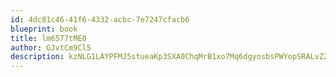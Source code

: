 ```yaml
---
id: 4dc81c46-41f6-4332-acbc-7e7247cfacb6
blueprint: book
title: lm6577tME0
author: GJvtCm9Cl5
description: kzNLG1LAYPFMJ5stueaKp3SXA0ChqMrB1xo7Mq6dgyosbsPWYopSRALvZZHarIG1LRpVlpAeTavDqsSPSgKHDlg569Dl1MsDx3Ml
---
```

